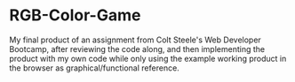 # RGB-Color-Game
My final product of an assignment from Colt Steele's Web Developer Bootcamp, after reviewing the code along, and then implementing the product with my own code while only using the example working product in the browser as graphical/functional reference.
